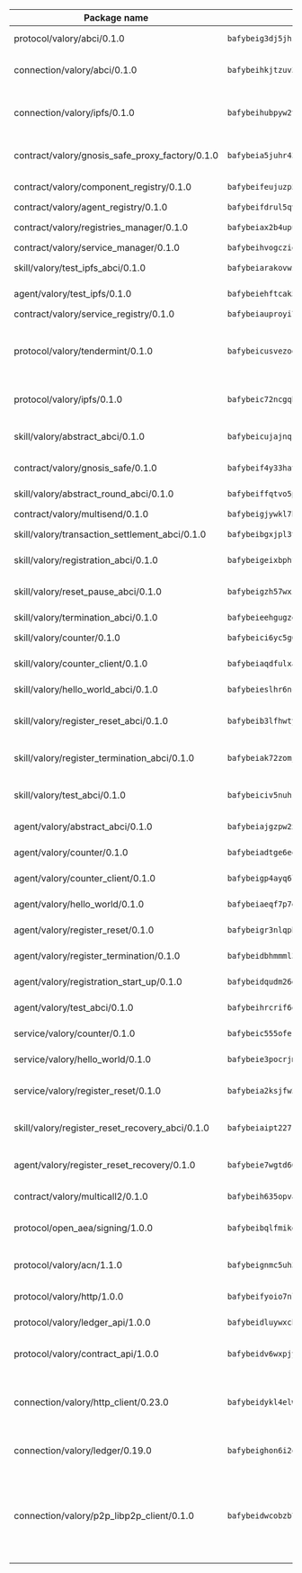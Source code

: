 | Package name                                                  | Package hash                                                  | Description                                                                                                                |
| ------------------------------------------------------------- | ------------------------------------------------------------- | -------------------------------------------------------------------------------------------------------------------------- |
| protocol/valory/abci/0.1.0                                    | `bafybeig3dj5jhsowlvg3t73kgobf6xn4nka7rkttakdb2gwsg5bp7rt7q4` | A protocol for ABCI requests and responses.                                                                                |
| connection/valory/abci/0.1.0                                  | `bafybeihkjtzuv3oaq5olerjwnhf5qg5gsmgdsvg27aaeqeg46ch7mjvggi` | connection to wrap communication with an ABCI server.                                                                      |
| connection/valory/ipfs/0.1.0                                  | `bafybeihubpyw2t3bwncz3l7jt4gf5xvfydwmob463vvgf3ikkhlwxakm3m` | A connection responsible for uploading and downloading files from IPFS.                                                    |
| contract/valory/gnosis_safe_proxy_factory/0.1.0               | `bafybeia5juhr43gwsezhm4bznbh4x62o2puu4rgalf7ddoq7y5xyekyjm4` | Gnosis Safe proxy factory (GnosisSafeProxyFactory) contract                                                                |
| contract/valory/component_registry/0.1.0                      | `bafybeifeujuzp56zzdhyvxitnaakqetcqhbqr2x6jxnhj7ahzm7pb2y7uy` | Component registry contract                                                                                                |
| contract/valory/agent_registry/0.1.0                          | `bafybeifdrul5qvk5hj4ggy63ff3smt6wc4c67srnqxxfpbz3jsgbpuavgy` | Agent registry contract                                                                                                    |
| contract/valory/registries_manager/0.1.0                      | `bafybeiax2b4upu7uiea4otvc5jv3rnmnnb6g2bmb2jkrhqtuyjyylskt6i` | Registries Manager contract                                                                                                |
| contract/valory/service_manager/0.1.0                         | `bafybeihvogcziooqau7n22tejzan2baghjaodkb2u74i3aao7ffomk4aem` | Service Manager contract                                                                                                   |
| skill/valory/test_ipfs_abci/0.1.0                             | `bafybeiarakovwz523oigshfxlxhyagbag73r3qifiujbka3whl6hehsno4` | IPFS e2e testing application.                                                                                              |
| agent/valory/test_ipfs/0.1.0                                  | `bafybeiehftcak5g774qmmfjyqzrwzqjbblkudbxsoeyiy56fylwmlku7be` | Agent for testing the ABCI connection.                                                                                     |
| contract/valory/service_registry/0.1.0                        | `bafybeiauproyi7qle35u777xnlajrz5samm7h2cdjdqxlsfkxbtwbqilzm` | Service Registry contract                                                                                                  |
| protocol/valory/tendermint/0.1.0                              | `bafybeicusvezoqlmyt6iqomcbwaz3xkhk2qf3d56q5zprmj3xdxfy64k54` | A protocol for communication between two AEAs to share tendermint configuration details.                                   |
| protocol/valory/ipfs/0.1.0                                    | `bafybeic72ncgqbzoz2guj4p4yjqulid7mv6yroeh65hxznloamoveeg7hq` | A protocol specification for IPFS requests and responses.                                                                  |
| skill/valory/abstract_abci/0.1.0                              | `bafybeicujajnqzbndtndrndj53znohemihludifuyc5dazfbz6fltyj5ci` | The abci skill provides a template of an ABCI application.                                                                 |
| contract/valory/gnosis_safe/0.1.0                             | `bafybeif4y33hatp4sa7sk4442it6zct2xihbnruqouiia6gk3pj3wnszeu` | Gnosis Safe (GnosisSafeL2) contract                                                                                        |
| skill/valory/abstract_round_abci/0.1.0                        | `bafybeiffqtvo5px63lixeeqbne2vgkln5pihnfpza3gihxgqqw62layz6q` | abstract round-based ABCI application                                                                                      |
| contract/valory/multisend/0.1.0                               | `bafybeigjywkl7hydjsrkogob3xebj2ifhqwmfhhxoeyrndzhhxi5u6amey` | MultiSend contract                                                                                                         |
| skill/valory/transaction_settlement_abci/0.1.0                | `bafybeibgxjpl3teie4b2uqlc454lm4dbwr7hcykj5i7q3muf2e62bay2rm` | ABCI application for transaction settlement.                                                                               |
| skill/valory/registration_abci/0.1.0                          | `bafybeigeixbphfesi4lcj5vpmfmqu4pyblbdyqpnnhofzhpzr56ppai5i4` | ABCI application for common apps.                                                                                          |
| skill/valory/reset_pause_abci/0.1.0                           | `bafybeigzh57wxzpvd5u6uwm3heffyozabvqwdyaovcuxkxpvec4y7rmria` | ABCI application for resetting and pausing app executions.                                                                 |
| skill/valory/termination_abci/0.1.0                           | `bafybeieehgugzelkmpi5zbvp3y3xwxxfstxk7hrjtnsotdkijc7k353s6y` | Termination skill.                                                                                                         |
| skill/valory/counter/0.1.0                                    | `bafybeici6yc5g6ic5buzulyu5hzmvwyl5emo465xaxcupzpd2vvgk4mifa` | The ABCI Counter application example.                                                                                      |
| skill/valory/counter_client/0.1.0                             | `bafybeiaqdfulxamdshw7fykfkqvkpvjb5bnmhv7ffrjiwdi4ktiulklx6q` | A client for the ABCI counter application.                                                                                 |
| skill/valory/hello_world_abci/0.1.0                           | `bafybeieslhr6ncp2uhoapajp4pny6r62p5z4uccjqxoxyqtsooormxr2hq` | Hello World ABCI application.                                                                                              |
| skill/valory/register_reset_abci/0.1.0                        | `bafybeib3lfhwtysaq5wdj7vsb4dzmkwpztxwgnwkqgna62f7bidensmhoi` | ABCI application for dummy skill that registers and resets                                                                 |
| skill/valory/register_termination_abci/0.1.0                  | `bafybeiak72zomjo2wi456ulvlex5k45vd6iqwxb3azdef2vpl6gz7s5ak4` | ABCI application for dummy skill that registers and resets                                                                 |
| skill/valory/test_abci/0.1.0                                  | `bafybeiciv5nuhspk3l3j7cbfc5ddt2djwbqv7b5razbct5pkf44tx6nqda` | ABCI application for testing the ABCI connection.                                                                          |
| agent/valory/abstract_abci/0.1.0                              | `bafybeiajgzpw2xcnhz3rryqxqz5a6zxteyu5tfsavp6psrhawpxsnp3i6e` | The abstract ABCI AEA - for testing purposes only.                                                                         |
| agent/valory/counter/0.1.0                                    | `bafybeiadtge6eopaiqgr3g2gq74fbn6y3tin3am2yeme7fdjih3q3iqtdu` | The ABCI Counter example as an AEA                                                                                         |
| agent/valory/counter_client/0.1.0                             | `bafybeigp4ayq6lsjdeu4pltrksqwcd5lnoqpuhtwznzc5w5y75337ptfo4` | The ABCI Counter example as an AEA                                                                                         |
| agent/valory/hello_world/0.1.0                                | `bafybeiaeqf7p7gkjnelcwsnl3umdxj5aqj3pwlwzjzprwawxxhu6kh5iji` | Hello World ABCI example.                                                                                                  |
| agent/valory/register_reset/0.1.0                             | `bafybeigr3nlqpbzcq6xlp4mv3mlslubblpjjgwz7l2ci6venf4bs6vweka` | Register reset to replicate Tendermint issue.                                                                              |
| agent/valory/register_termination/0.1.0                       | `bafybeidbhmmml32wkmg4hrrvlfk6dnxebmqpaiulydrwpeo7zpy6mh72cy` | Register terminate to test the termination feature.                                                                        |
| agent/valory/registration_start_up/0.1.0                      | `bafybeidqudm26djgkg4zlabjidnkodtug7ftyur5nbnj2lfmnul7dix4lu` | Registration start-up ABCI example.                                                                                        |
| agent/valory/test_abci/0.1.0                                  | `bafybeihrcrif6orietxegl25wyrmas4yvqmpc25m5jhcf6cyhkcflsgw3i` | Agent for testing the ABCI connection.                                                                                     |
| service/valory/counter/0.1.0                                  | `bafybeic555oferlycuc4b6pvojeoflrd2i5lsoeadj2c5wqorl7eivw5fe` | A set of agents incrementing a counter                                                                                     |
| service/valory/hello_world/0.1.0                              | `bafybeie3pocrjmc2arizpdi2zy5nunat52nms6tdx5qekzoughcte77roa` | A simple demonstration of a simple ABCI application                                                                        |
| service/valory/register_reset/0.1.0                           | `bafybeia2ksjfw53sgsnfh5jd4pguszhamv6plx2xjn6zsdjaobryvdbcxm` | Test and debug tendermint reset mechanism.                                                                                 |
| skill/valory/register_reset_recovery_abci/0.1.0               | `bafybeiaipt227rsbgr4sssgtolvv5mkxpug55dr5cnyj2x4jsd3uibzuoq` | ABCI application for dummy skill that registers and resets                                                                 |
| agent/valory/register_reset_recovery/0.1.0                    | `bafybeie7wgtd66vglzruzpcl6pkb6nufjmjbg7blqhnqz5rvdcjduevjl4` | Agent to showcase hard reset as a recovery mechanism.                                                                      |
| contract/valory/multicall2/0.1.0                              | `bafybeih635opvafoeojdbt5hwfdyrwzrlwbs44nvck7zs2mfc2oj7ehiie` | The MakerDAO multicall2 contract.                                                                                          |
| protocol/open_aea/signing/1.0.0                               | `bafybeibqlfmikg5hk4phzak6gqzhpkt6akckx7xppbp53mvwt6r73h7tk4` | A protocol for communication between skills and decision maker.                                                            |
| protocol/valory/acn/1.1.0                                     | `bafybeignmc5uh3vgpuckljcj2tgg7hdqyytkm6m5b6v6mxtazdcvubibva` | The protocol used for envelope delivery on the ACN.                                                                        |
| protocol/valory/http/1.0.0                                    | `bafybeifyoio7nlh5zzyn5yz7krkou56l22to3cwg7gw5v5o3vxwklibhty` | A protocol for HTTP requests and responses.                                                                                |
| protocol/valory/ledger_api/1.0.0                              | `bafybeidluywxchkacc7cz65nktqjg3y2vzzp43sw5hdhnvvonozogrmfie` | A protocol for ledger APIs requests and responses.                                                                         |
| protocol/valory/contract_api/1.0.0                            | `bafybeidv6wxpjyb2sdyibnmmum45et4zcla6tl63bnol6ztyoqvpl4spmy` | A protocol for contract APIs requests and responses.                                                                       |
| connection/valory/http_client/0.23.0                          | `bafybeidykl4elwbcjkqn32wt5h4h7tlpeqovrcq3c5bcplt6nhpznhgczi` | The HTTP_client connection that wraps a web-based client connecting to a RESTful API specification.                        |
| connection/valory/ledger/0.19.0                               | `bafybeighon6i2qfl2xrg7t3lbdzlkyo4v2a7ayvwso7m5w7pf2hvjfs2ma` | A connection to interact with any ledger API and contract API.                                                             |
| connection/valory/p2p_libp2p_client/0.1.0                     | `bafybeidwcobzb7ut3efegoedad7jfckvt2n6prcmd4g7xnkm6hp6aafrva` | The libp2p client connection implements a tcp connection to a running libp2p node as a traffic delegate to send/receive envelopes to/from agents in the DHT. |
